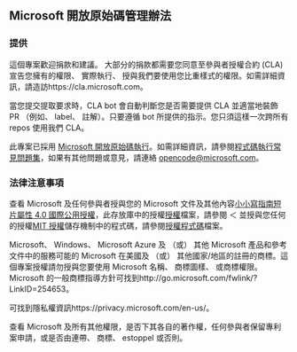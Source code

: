 ## <a name="microsoft-open-source-code-of-conduct"></a>Microsoft 開放原始碼管理辦法

### <a name="contributing"></a>提供

這個專案歡迎捐款和建議。 大部分的捐款都需要您同意至參與者授權合約 (CLA) 宣告您擁有的權限、 實際執行、 授與我們要使用您比重樣式的權限。如需詳細資訊，請造訪https://cla.microsoft.com。

當您提交提取要求時，CLA bot 會自動判斷您是否需要提供 CLA 並適當地裝飾 PR （例如、 label、 註解）。只要遵循 bot 所提供的指示。您只須這樣一次跨所有 repos 使用我們 CLA。

此專案已採用 [Microsoft 開放原始碼執行](https://opensource.microsoft.com/codeofconduct/)。如需詳細資訊，請參閱[程式碼執行常見問題集](https://opensource.microsoft.com/codeofconduct/faq/)，如果有其他問題或意見，請連絡 [opencode@microsoft.com](mailto:opencode@microsoft.com)。

### <a name="legal-notices"></a>法律注意事項

查看 Microsoft 及任何參與者授與您的 Microsoft 文件及其他內容[小小寫指南短片屬性 4.0 國際公用授權](https://creativecommons.org/licenses/by/4.0/legalcode)，此存放庫中的授權[授權](LICENSE)檔案，請參閱 ＜ 並授與您任何的授權[MIT 授權](https://opensource.org/licenses/MIT)儲存機制中的程式碼，請參閱[授權程式碼](LICENSE-CODE)檔案。

Microsoft、 Windows、 Microsoft Azure 及 （或） 其他 Microsoft 產品和參考文件中的服務可能的 Microsoft 在美國及 （或） 其他國家/地區的註冊的商標。這個專案授權請勿授與您要使用 Microsoft 名稱、 商標圖樣、 或商標權限。Microsoft 的一般商標指導方針可找到http://go.microsoft.com/fwlink/?LinkID=254653。

可找到隱私權資訊https://privacy.microsoft.com/en-us/。

查看 Microsoft 及所有其他權限，是否下其各自的著作權，任何參與者保留專利案申請，或是否由連帶、 商標、 estoppel 或否則。
